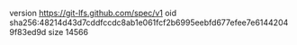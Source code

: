 version https://git-lfs.github.com/spec/v1
oid sha256:48214d43d7cddfccdc8ab1e061fcf2b6995eebfd677efee7e61442049f83ed9d
size 14566

